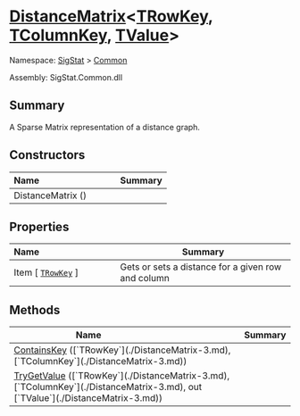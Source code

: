 # [DistanceMatrix](./DistanceMatrix-3.md)\<[TRowKey](./DistanceMatrix-3.md), [TColumnKey](./DistanceMatrix-3.md), [TValue](./DistanceMatrix-3.md)>

Namespace: [SigStat]() > [Common](./README.md)

Assembly: SigStat.Common.dll

## Summary
A Sparse Matrix representation of a distance graph.

## Constructors

| <span>Name&nbsp;&nbsp;&nbsp;&nbsp;&nbsp;&nbsp;&nbsp;&nbsp;&nbsp;&nbsp;&nbsp;&nbsp;&nbsp;&nbsp;&nbsp;&nbsp;&nbsp;&nbsp;&nbsp;&nbsp;&nbsp;&nbsp;&nbsp;&nbsp;&nbsp;&nbsp;&nbsp;&nbsp;&nbsp;&nbsp;</span> | Summary | 
| --- | --- | 
| DistanceMatrix () |  | 


## Properties

| <span>Name&nbsp;&nbsp;&nbsp;&nbsp;&nbsp;&nbsp;&nbsp;&nbsp;&nbsp;&nbsp;&nbsp;&nbsp;&nbsp;&nbsp;&nbsp;&nbsp;&nbsp;&nbsp;&nbsp;&nbsp;&nbsp;&nbsp;&nbsp;&nbsp;&nbsp;&nbsp;&nbsp;&nbsp;&nbsp;&nbsp;</span> | Summary | 
| --- | --- | 
| Item [ [`TRowKey`](./DistanceMatrix-3.md) ] | Gets or sets a distance for a given row and column | 


## Methods

| <span>Name&nbsp;&nbsp;&nbsp;&nbsp;&nbsp;&nbsp;&nbsp;&nbsp;&nbsp;&nbsp;&nbsp;&nbsp;&nbsp;&nbsp;&nbsp;&nbsp;&nbsp;&nbsp;&nbsp;&nbsp;&nbsp;&nbsp;&nbsp;&nbsp;&nbsp;&nbsp;&nbsp;&nbsp;&nbsp;&nbsp;</span> | Summary | 
| --- | --- | 
| [ContainsKey](./Methods/DistanceMatrix`3--ContainsKey.md) ([`TRowKey`](./DistanceMatrix-3.md), [`TColumnKey`](./DistanceMatrix-3.md)) |  | 
| [TryGetValue](./Methods/DistanceMatrix`3--TryGetValue.md) ([`TRowKey`](./DistanceMatrix-3.md), [`TColumnKey`](./DistanceMatrix-3.md), out [`TValue`](./DistanceMatrix-3.md)) |  | 


